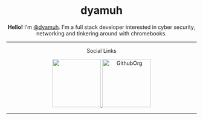 <h1 align="center">dyamuh</h1>
    <p align="center">
      <b>Hello!</b> I'm <a href="https://discord.com/users/785207024388407347">@dyamuh</a>. I'm a full stack developer interested in cyber security, networking and tinkering around with chromebooks.
    </p>

  <hr>
  <p align="center">
     <p align="center">Social Links</p>
    </p>
    <p align="center">
      <a href="https://discord.com/users/785207024388407347">
        <img src="https://i.imgur.com/HgS0pmK.png" width="128" height="auto">
      </a>
      <a href="https://github.com/Phantom-Proxies" class="social-link">
        <img src="https://avatars.githubusercontent.com/u/200521621?s=400&u=3f72bfc47cde625c2b6360e5cc180d25992d19a7&v=4" width="128" height="auto" alt="GithubOrg" />
      </a>
      </a>
    </p>
  <hr>
